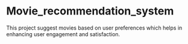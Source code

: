 # Movie_recommendation_system
This project suggest movies based on user preferences which helps in enhancing user engagement and satisfaction.
